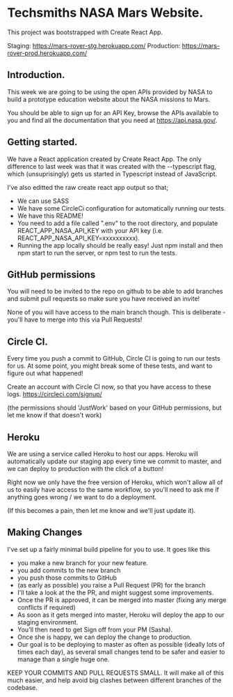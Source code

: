 # Techsmiths NASA Mars Website.
This project was bootstrapped with Create React App.

Staging: https://mars-rover-stg.herokuapp.com/ Production: https://mars-rover-prod.herokuapp.com/

## Introduction.
This week we are going to be using the open APIs provided by NASA to build a prototype education website about the NASA missions to Mars.

You should be able to sign up for an API Key, browse the APIs available to you and find all the documentation that you need at https://api.nasa.gov/.

## Getting started.
We have a React application created by Create React App. The only difference to last week was that it was created with the --typescript flag, which (unsuprisingly) gets us started in Typescript instead of JavaScript.

I've also editted the raw create react app output so that;

- We can use SASS
- We have some CircleCi configuration for automatically running our tests.
- We have this README!
- You need to add a file called ".env" to the root directory, and populate REACT_APP_NASA_API_KEY with your API key (i.e. REACT_APP_NASA_API_KEY=xxxxxxxxxx). 
- Running the app locally should be really easy! Just npm install and then npm start to run the server, or npm test to run the tests.

## GitHub permissions
You will need to be invited to the repo on github to be able to add branches and submit pull requests so make sure you have received an invite!

None of you will have access to the main branch though. This is deliberate - you'll have to merge into this via Pull Requests!

## Circle CI.
Every time you push a commit to GitHub, Circle CI is going to run our tests for us. At some point, you might break some of these tests, and want to figure out what happened!

Create an account with Circle CI now, so that you have access to these logs. https://circleci.com/signup/

(the permissions should 'JustWork' based on your GitHub permissions, but let me know if that doesn't work)

## Heroku
We are using a service called Heroku to host our apps. Heroku will automatically update our staging app every time we commit to master, and we can deploy to production with the click of a button!

Right now we only have the free version of Heroku, which won't allow all of us to easily have access to the same workflow, so you'll need to ask me if anything goes wrong / we want to do a deployment.

(If this becomes a pain, then let me know and we'll just update it).

## Making Changes
I've set up a fairly minimal build pipeline for you to use. It goes like this

- you make a new branch for your new feature.
- you add commits to the new branch
- you push those commits to GitHub
- (as early as possible) you raise a Pull Request (PR) for the branch
- I'll take a look at the the PR, and might suggest some improvements.
- Once the PR is approved, it can be merged into master (fixing any merge conflicts if required)
- As soon as it gets merged into master, Heroku will deploy the app to our staging environment.
- You'll then need to get Sign off from your PM (Sasha).
- Once she is happy, we can deploy the change to production.
- Our goal is to be deploying to master as often as possible (ideally lots of times each day), as several small changes tend to be safer and easier to manage than a single huge one.

KEEP YOUR COMMITS AND PULL REQUESTS SMALL. It will make all of this much easier, and help avoid big clashes between different branches of the codebase.
